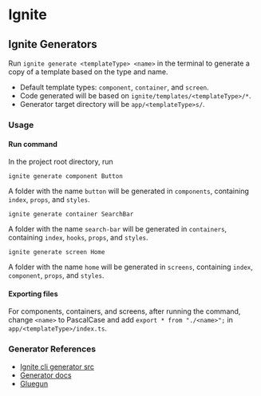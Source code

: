 # Ignite

## Ignite Generators

Run `ignite generate <templateType> <name>` in the terminal to generate a copy of a template based on the type and name.

- Default template types: `component`, `container`, and `screen`.
- Code generated will be based on `ignite/templates/<templateType>/*`.
- Generator target directory will be `app/<templateType>s/`.

### Usage

#### Run command

In the project root directory, run

```
ignite generate component Button
```

A folder with the name `button` will be generated in `components`, containing `index`, `props`, and `styles`.

```
ignite generate container SearchBar
```

A folder with the name `search-bar` will be generated in `containers`, containing `index`, `hooks`, `props`, and `styles`.

```
ignite generate screen Home
```

A folder with the name `home` will be generated in `screens`, containing `index`, `component`, `props`, and `styles`.

#### Exporting files

For components, containers, and screens, after running the command, change `<name>` to PascalCase and add `export * from "./<name>";` in `app/<templateType>/index.ts`.

### Generator References

- [Ignite cli generator src](https://github.com/infinitered/ignite/blob/master/src/commands/generate.ts)
- [Generator docs](https://github.com/infinitered/ignite/blob/master/docs/Generators.md)
- [Gluegun](https://infinitered.github.io/gluegun/#/)
